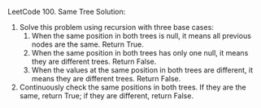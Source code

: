 LeetCode 100. Same Tree
Solution:
1. Solve this problem using recursion with three base cases:
   1. When the same position in both trees is null, it means all previous nodes are the same. Return True. 
   2.  When the same position in both trees has only one null, it means they are different trees. Return False. 
   3. When the values at the same position in both trees are different, it means they are different trees. Return False.
2. Continuously check the same positions in both trees. If they are the same, return True; if they are different, return False.






